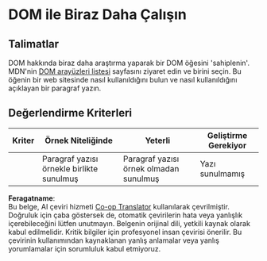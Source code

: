 <!--
CO_OP_TRANSLATOR_METADATA:
{
  "original_hash": "22fb6c3cb570c47f1ac65048393941fa",
  "translation_date": "2025-08-25T21:23:01+00:00",
  "source_file": "3-terrarium/3-intro-to-DOM-and-closures/assignment.md",
  "language_code": "tr"
}
-->
# DOM ile Biraz Daha Çalışın

## Talimatlar

DOM hakkında biraz daha araştırma yaparak bir DOM öğesini 'sahiplenin'. MDN'nin [DOM arayüzleri listesi](https://developer.mozilla.org/docs/Web/API/Document_Object_Model) sayfasını ziyaret edin ve birini seçin. Bu öğenin bir web sitesinde nasıl kullanıldığını bulun ve nasıl kullanıldığını açıklayan bir paragraf yazın.

## Değerlendirme Kriterleri

| Kriter   | Örnek Niteliğinde                              | Yeterli                                          | Geliştirme Gerekiyor    |
| -------- | --------------------------------------------- | ------------------------------------------------ | ----------------------- |
|          | Paragraf yazısı örnekle birlikte sunulmuş      | Paragraf yazısı örnek olmadan sunulmuş          | Yazı sunulmamış         |

**Feragatname**:  
Bu belge, AI çeviri hizmeti [Co-op Translator](https://github.com/Azure/co-op-translator) kullanılarak çevrilmiştir. Doğruluk için çaba göstersek de, otomatik çevirilerin hata veya yanlışlık içerebileceğini lütfen unutmayın. Belgenin orijinal dili, yetkili kaynak olarak kabul edilmelidir. Kritik bilgiler için profesyonel insan çevirisi önerilir. Bu çevirinin kullanımından kaynaklanan yanlış anlamalar veya yanlış yorumlamalar için sorumluluk kabul etmiyoruz.